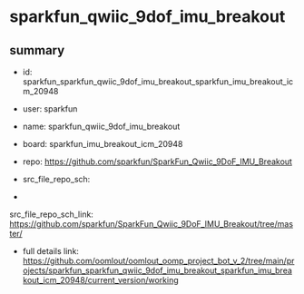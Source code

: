 # sparkfun_qwiic_9dof_imu_breakout
 
## summary 
* id: sparkfun_sparkfun_qwiic_9dof_imu_breakout_sparkfun_imu_breakout_icm_20948
* user: sparkfun
* name: sparkfun_qwiic_9dof_imu_breakout
* board: sparkfun_imu_breakout_icm_20948
* repo: https://github.com/sparkfun/SparkFun_Qwiic_9DoF_IMU_Breakout



* src_file_repo_sch: 
*
 src_file_repo_sch_link: https://github.com/sparkfun/SparkFun_Qwiic_9DoF_IMU_Breakout/tree/master/
* full details link: https://github.com/oomlout/oomlout_oomp_project_bot_v_2/tree/main/projects/sparkfun_sparkfun_qwiic_9dof_imu_breakout_sparkfun_imu_breakout_icm_20948/current_version/working  






